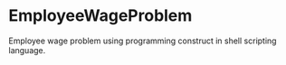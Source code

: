# EmployeeWageProblem
Employee wage problem using programming construct in shell scripting language.

